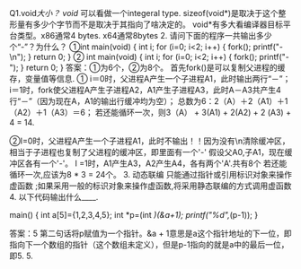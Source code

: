 Q1.void*大小？
void* 可以看做一个integeral type.
sizeof(void*)是取决于这个整形量有多少个字节而不是取决于其指向了啥决定的。
void*有多大看编译器目标平台类型。x86通常4 bytes. x64通常8bytes
2.
请问下面的程序一共输出多少个“-”？为什么？
①int main(void) {
   int i;
   for (i=0; i<2; i++) {
      fork();
      printf("-\n");
   }
   return 0;
}
②
int main(void) {
   int i;
   for (i=0; i<2; i++) {
      fork();
      printf("-");
   }
   return 0;
}
答案：①为6个，②为8个。
首先fork()是可以复制父进程的缓存，变量值等信息.
①
i＝0时，父进程A产生一个子进程A1，此时输出两行“－”；
i＝1时，fork使父进程A产生子进程A2，A1产生子进程A3，此时A－A3共产生4行“－”（因为现在A，A1的输出行缓冲均为空）；
总数为6：2（A）＋2（A1）＋1（A2）＋1（A3）＝6； 
若还能循环一次，则3（A） + 3(A1) + 2(A2) + 2 (A3) + 4 = 14.

②I=0时，父进程A产生一个子进程A1，此时不输出！！因为没有\n清除缓冲区，相当于子进程也复制了父进程的缓冲区，即里面有一个'-'
假设父A0,子A1，现在缓冲区各有一个'-'。
I =1时，A1产生A3，A2产生A4，各有两个'A'.共有8个
若还能循环一次,应该为8 * 3 = 24个。
3.
动态联编 只能通过指针或引用标识对象来操作虚函数 ;如果采用一般的标识对象来操作虚函数,将采用静态联编的方式调用虚函数
4.
 以下代码输出什么____.  

main()
{
   int a[5]={1,2,3,4,5};
   int *p=(int *)(&a+1);
   printf("%d",*(p-1));
}

答案：5
第二句话将p赋值为一个指针。&a + 1意思是a这个指针地址的下一位，即指向下一个数组的指针（这个数组未定义），但是p-1指向的就是a中的最后一位，即5.
5.